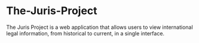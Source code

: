 # The-Juris-Project
The Juris Project is a web application that allows users to view international legal information, from historical to current, in a single interface.
